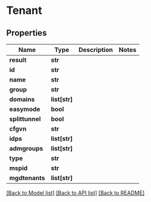 # Tenant

## Properties
Name | Type | Description | Notes
------------ | ------------- | ------------- | -------------
**result** | **str** |  | 
**id** | **str** |  | 
**name** | **str** |  | 
**group** | **str** |  | 
**domains** | **list[str]** |  | 
**easymode** | **bool** |  | 
**splittunnel** | **bool** |  | 
**cfgvn** | **str** |  | 
**idps** | **list[str]** |  | 
**admgroups** | **list[str]** |  | 
**type** | **str** |  | 
**mspid** | **str** |  | 
**mgdtenants** | **list[str]** |  | 

[[Back to Model list]](../README.md#documentation-for-models) [[Back to API list]](../README.md#documentation-for-api-endpoints) [[Back to README]](../README.md)

